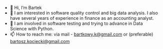 - 👋 Hi, I’m Bartek
- 👀 I am interested in software quality control and big data analysis. I also have several years of experience in finance as an accounting analyst.
- 🌱 I am involved in software testing and trying to advance in Data Science with Python.
- 📫 How to reach me: via mail - bartkowy.k@gmail.com or (preferable) bartosz.kociecki@gmail.com

<!---
portnojek/portnojek is a ✨ special ✨ repository because its `README.md` (this file) appears on your GitHub profile.
You can click the Preview link to take a look at your changes.
--->
